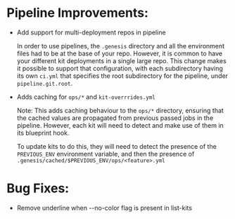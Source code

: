 # Pipeline Improvements:

* Add support for multi-deployment repos in pipeline
    
  In order to use pipelines, the `.genesis` directory and all the environment
  files had to be at the base of your repo.  However, it is common to have
  your different kit deployments in a single large repo.  This change makes it
  possible to support that configuration, with each subdirectory having its
  own `ci.yml` that specifies the root subdirectory for the pipeline, under
  `pipeline.git.root`.

* Adds caching for `ops/*` and `kit-overrrides.yml`
    
  Note:  This adds caching behaviour to the `ops/*` directory, ensuring that the
  cached values are propagated from previous passed jobs in the pipeline.
  However, each kit will need to detect and make use of them in its blueprint
  hook.
  
  To update kits to do this, they will need to detect the presence of the
  `PREVIOUS_ENV` environment variable, and then the presence of
  `.genesis/cached/$PREVIOUS_ENV/ops/<feature>.yml`

# Bug Fixes:

  * Remove underline when --no-color flag is present in list-kits

